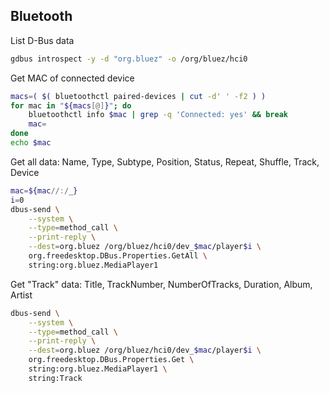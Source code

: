 ## Bluetooth

List D-Bus data
```sh
gdbus introspect -y -d "org.bluez" -o /org/bluez/hci0
```
Get MAC of connected device
```sh
macs=( $( bluetoothctl paired-devices | cut -d' ' -f2 ) )
for mac in "${macs[@]}"; do
	bluetoothctl info $mac | grep -q 'Connected: yes' && break
	mac=
done
echo $mac
```
Get all data: Name, Type, Subtype, Position, Status, Repeat, Shuffle, Track, Device
```sh
mac=${mac//:/_}
i=0
dbus-send \
	--system \
	--type=method_call \
	--print-reply \
	--dest=org.bluez /org/bluez/hci0/dev_$mac/player$i \
	org.freedesktop.DBus.Properties.GetAll \
	string:org.bluez.MediaPlayer1
```
Get "Track" data: Title, TrackNumber, NumberOfTracks, Duration, Album, Artist
```sh
dbus-send \
	--system \
	--type=method_call \
	--print-reply \
	--dest=org.bluez /org/bluez/hci0/dev_$mac/player$i \
	org.freedesktop.DBus.Properties.Get \
	string:org.bluez.MediaPlayer1 \
	string:Track
```
